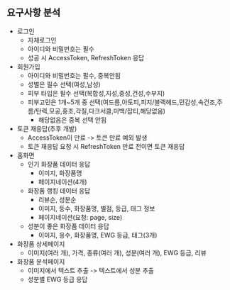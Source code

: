 ## 요구사항 분석
- 로그인
  - 자체로그인
  - 아이디와 비밀번호는 필수
  - 성공 시 AccessToken, RefreshToken 응답
- 회원가입
  - 아이디와 비밀번호는 필수, 중복안됨
  - 성별은 필수 선택(여성,남성)
  - 피부 타입은 필수 선택(복합성,지성,중성,건성,수부지)
  - 피부고민은 1개~5개 중 선택(여드름,아토피,피지/블랙헤드,민감성,속건조,주름/탄력,모공,홍조,각질,다크서클,미백/잡티,해당없음)
    - 해당없음은 중복 선택 안됨
- 토큰 재응답(추후 개발)
  - AccessToken이 만료 -> 토큰 만료 예외 발생
  - 토큰 재응답 요청 시 RefreshToken 만료 전이면 토큰 재응답
- 홈화면
  - 인기 화장품 데이터 응답
    - 이미지, 화장품명
    - 페이지네이션(4개)
  - 화장품 랭킹 데이터 응답
    - 리뷰순, 성분순
    - 이미지, 등수, 화장품명, 별점, 등급, 태그 정보
    - 페이지네이션(요청: page, size) 
  - 성분이 좋은 화장품 데이터 응답
    - 이미지, 응수, 화장품명, EWG 등급, 태그(3개)
- 화장품 상세페이지
  - 이미지(여러 개), 가격, 종류(여러 개), 성분(여러 개), EWG 등급, 리뷰
- 화장품 분석페이지
  - 이미지에서 텍스트 추출 -> 텍스트에서 성분 추출
  - 성분별 EWG 등급 응답